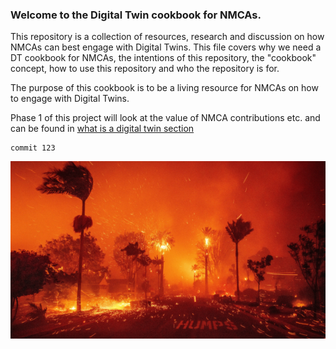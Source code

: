 ### Welcome to the Digital Twin cookbook for NMCAs. 

This repository is a collection of resources, research and discussion on how NMCAs can best engage with Digital Twins. This file covers why we need a DT cookbook for NMCAs, the intentions of this repository, the "cookbook" concept, how to use this repository and who the repository is for. 












The purpose of this cookbook is to be a living resource for NMCAs on how to engage with Digital Twins. 

Phase 1 of this project will look at the value of NMCA contributions etc. and can be found in [what is a digital twin section](what-is-a-digital-twin/README.md)



```
commit 123
```

![Logo](90.png)

